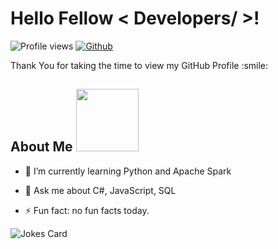
<h1> Hello Fellow < Developers/ >! </h1>
<p align='center'>
</p>


![Profile views](https://visitor-badge.glitch.me/badge?page_id=denisbaciu.denisbaciu)
[![Github](https://img.shields.io/github/followers/Aditya664?label=Follow&style=social)](https://github.com/denisbaciu)

<div size='20px'> Thank You for taking the time to view my GitHub Profile :smile: 
</div>

<h2> About Me <img src = "https://media0.giphy.com/media/KDDpcKigbfFpnejZs6/giphy.gif?cid=ecf05e47oy6f4zjs8g1qoiystc56cu7r9tb8a1fe76e05oty&rid=giphy.gif" width = 100px></h2>
  
- 🌱 I’m currently learning Python and Apache Spark
  
- 💬 Ask me about C#, JavaScript, SQL
  
- ⚡ Fun fact: no fun facts today.



![Jokes Card](https://readme-jokes.vercel.app/api?theme=tokyonight)

<br>
